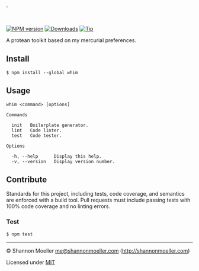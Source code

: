 <a href="https://github.com/shannonmoeller/whim#readme"><img src="https://cdn.rawgit.com/shannonmoeller/whim/5350f9c/logo.svg" alt="whim" style="max-width:100%;height:1%;" /></a>

[![NPM version][npm-img]][npm-url] [![Downloads][downloads-img]][npm-url] [![Tip][amazon-img]][amazon-url]

A protean toolkit based on my mercurial preferences.

## Install

    $ npm install --global whim

## Usage

    whim <command> [options]

    Commands

      init   Boilerplate generator.
      lint   Code linter.
      test   Code tester.

    Options

      -h, --help      Display this help.
      -v, --version   Display version number.

## Contribute

Standards for this project, including tests, code coverage, and semantics are enforced with a build tool. Pull requests must include passing tests with 100% code coverage and no linting errors.

### Test

    $ npm test

----

© Shannon Moeller <me@shannonmoeller.com> (http://shannonmoeller.com)

Licensed under [MIT](http://shannonmoeller.com/mit.txt)

[amazon-img]:    https://img.shields.io/badge/amazon-tip_jar-yellow.svg?style=flat-square
[amazon-url]:    https://www.amazon.com/gp/registry/wishlist/1VQM9ID04YPC5?sort=universal-price
[downloads-img]: http://img.shields.io/npm/dm/whim.svg?style=flat-square
[npm-img]:       http://img.shields.io/npm/v/whim.svg?style=flat-square
[npm-url]:       https://npmjs.org/package/whim
